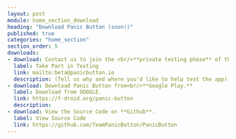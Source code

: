 ```yaml
---
layout: post
module: home_section_download
heading: "Download Panic Button (soon!)"
published: true
categories: "home_section"
section_order: 5
downloads:
- download: Contact us to join the <br/>**private testing phase** of the app
  label: Take Part in Testing
  link: mailto:beta@panicbutton.io
  description: (Tell us why and where you'd like to help test the app)
- download: Download Panic Button from<br/>**Google Play.**
  label: Download from GOOGLE.
  link: https://f-droid.org/panic-button
  description: 
- download: View the Source Code on **Github**.
  label: View Source Code
  link: https://github.com/TeamPanicButton/PanicButton
---
```


<!--   - download: Download Panic Button from<br/>**F-Droid**
    label: Download from F-DROID
    link: https://f-droid.org/panic-button
    description: (F-Droid doesn’t track you or your device.)
  - download: Download Panic Button from<br/>**Google Play.**
    label: Download from GOOGLE.
    link: https://f-droid.org/panic-button
    description: 
  - download: View the Source Code on **Github**.
    label: View Source Code
    link: https://github.com/TeamPanicButton/PanicButton -->
